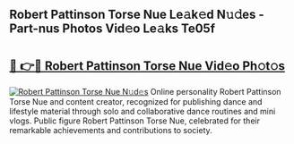 ## Robert Pattinson Torse Nue Le𝚊k𝚎d N𝚞𝚍es - Part-nus Photos Vid𝚎o Le𝚊ks Te05f

# <h2><a href="http://fb2x698.evod.top/?m=Robert+Pattinson+Torse+Nue">🔗 👉🔴 Robert Pattinson Torse Nue Vid𝚎o Ph𝚘t𝚘s</a></h2>

[![Robert Pattinson Torse Nue N𝚞d𝚎s](https://i.imgur.com/8V9OHl7.gif)](http://fb2x698.evod.top/?m=Robert+Pattinson+Torse+Nue)
Online personality Robert Pattinson Torse Nue and content creator, recognized for publishing dance and lifestyle material through solo and collaborative dance routines and mini vlogs. Public figure Robert Pattinson Torse Nue, celebrated for their remarkable achievements and contributions to society. 
